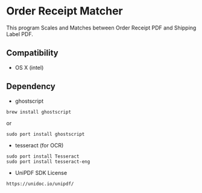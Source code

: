 # Order Receipt Matcher

This program Scales and Matches between Order Receipt PDF and Shipping Label PDF.

## Compatibility

* OS X (intel)

## Dependency

* ghostscript

```shell
brew install ghostscript
```

or

```shell
sudo port install ghostscript
```

* tesseract (for OCR)

```shell
sudo port install Tesseract
sudo port install tesseract-eng
```

* UniPDF SDK License

```
https://unidoc.io/unipdf/
```
